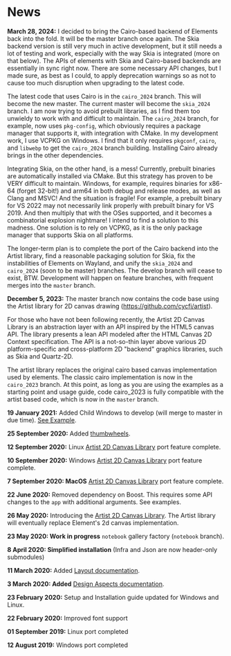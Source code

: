 # News

**March 28, 2024:**
I decided to bring the Cairo-based backend of Elements back into the fold. It will be the master branch once again. The Skia backend version is still very much in active development, but it still needs a lot of testing and work, especially with the way Skia is integrated (more on that below). The APIs of elements with Skia and Cairo-based backends are essentially in sync right now. There are some necessary API changes, but I made sure, as best as I could, to apply deprecation warnings so as not to cause too much disruption when upgrading to the latest code.

The latest code that uses Cairo is in the `cairo_2024` branch. This will become the new master. The current master will become the `skia_2024` branch. I am now trying to avoid prebuilt libraries, as I find them too unwieldy to work with and difficult to maintain. The `cairo_2024` branch, for example, now uses `pkg-config`, which obviously requires a package manager that supports it, with integration with CMake. In my development work, I use VCPKG on Windows. I find that it only requires `pkgconf`, `cairo`, and `libwebp` to get the `cairo_2024` branch building. Installing Cairo already brings in the other dependencies.

Integrating Skia, on the other hand, is a mess! Currently, prebuilt binaries are automatically installed via CMake. But this strategy has proven to be VERY difficult to maintain. Windows, for example, requires binaries for x86-64 (forget 32-bit!) and arm64 in both debug and release modes, as well as Clang and MSVC! And the situation is fragile! For example, a prebuilt binary for VS 2022 may not necessarily link properly with prebuilt binary for VS 2019. And then multiply that with the OSes supported, and it becomes a combinatorial explosion nightmare! I intend to find a solution to this madness. One solution is to rely on VCPKG, as it is the only package manager that supports Skia on all platforms.

The longer-term plan is to complete the port of the Cairo backend into the Artist library, find a reasonable packaging solution for Skia, fix the instabilities of Elements on Wayland, and unify the `skia_2024` and `cairo_2024` (soon to be master) branches. The develop branch will cease to exist, BTW. Development will happen on feature branches, with frequent merges into the `master` branch.

**December 5, 2023:**
The master branch now contains the code base using the Artist library for 2D canvas
drawing (https://github.com/cycfi/artist).

For those who have not been following recently, the Artist 2D Canvas Library is an abstraction layer with an API
inspired by the HTML5 canvas API. The library presents a lean API modeled after the HTML Canvas 2D Context
specification. The API is a not-so-thin layer above various 2D platform-specific and cross-platform 2D
"backend" graphics libraries, such as Skia and Quartz-2D.

The artist library replaces the original cairo based  canvas implementation used by elements. The classic
cairo implementation is now in the `cairo_2023` branch. At this point, as long as you are using the examples
as a starting point and usage guide, code cairo_2023 is fully compatible with the artist based code, which
is now in the `master` branch.

**19 January 2021:** Added Child Windows to develop (will merge to master in due time). [See Example](https://bit.ly/3iLMJt2).

**25 September 2020:** Added [thumbwheels](https://github.com/cycfi/elements/issues/231).

**12 September 2020:** Linux [Artist 2D Canvas Library](https://github.com/cycfi/artist) port feature complete.

**10 September 2020:** Windows [Artist 2D Canvas Library](https://github.com/cycfi/artist) port feature complete.

**7 September 2020: MacOS** [Artist 2D Canvas Library](https://github.com/cycfi/artist) port feature complete.

**22 June 2020:** Removed dependency on Boost. This requires some API changes to the `app` with additional arguments. See examples.

**26 May 2020:** Introducing the [Artist 2D Canvas Library](https://github.com/cycfi/artist). The Artist library will eventually replace Element's 2d canvas implementation.

**23 May 2020: Work in progress** `notebook` gallery factory (`notebook` branch).

**8 April 2020: Simplified installation** (Infra and Json are now header-only submodules)

**11 March 2020:** Added [Layout documentation](http://cycfi.github.io/elements/layout).

**3 March 2020: Added** [Design Aspects documentation](http://cycfi.github.io/elements/aspects).

**23 February 2020:** Setup and Installation guide updated for Windows and Linux.

**22 February 2020:** Improved font support

**01 September 2019:** Linux port completed

**12 August 2019:** Windows port completed

